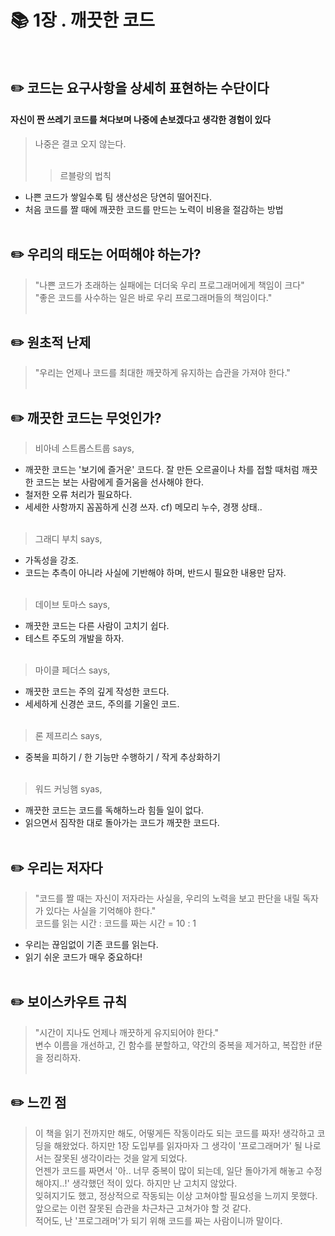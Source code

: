 # :books: 1장 . 깨끗한 코드<br><br>


## :pencil2: 코드는 요구사항을 상세히 표현하는 수단이다  
#### 자신이 짠 쓰레기 코드를 쳐다보며 나중에 손보겠다고 생각한 경험이 있다  
> 나중은 결코 오지 않는다.   <br><br>
  >> 르블랑의 법칙  
* 나쁜 코드가 쌓일수록 팀 생산성은 당연히 떨어진다.  
* 처음 코드를 짤 때에 깨끗한 코드를 만드는 노력이 비용을 절감하는 방법<br><br>


## :pencil2: 우리의 태도는 어떠해야 하는가?  
> "나쁜 코드가 초래하는 실패에는 더더욱 우리 프로그래머에게 책임이 크다"  
> "좋은 코드를 사수하는 일은 바로 우리 프로그래머들의 책임이다."  <br><br>


## :pencil2: 원초적 난제  
> "우리는 언제나 코드를 최대한 깨끗하게 유지하는 습관을 가져야 한다."<br><br>


## :pencil2: 깨끗한 코드는 무엇인가?  
> 비아네 스트롭스트룹 says,  
* 깨끗한 코드는 '보기에 즐거운' 코드다. 잘 만든 오르골이나 차를 접할 때처럼 깨끗한 코드는 보는 사람에게 즐거움을 선사해야 한다.  
* 철저한 오류 처리가 필요하다.  
* 세세한 사항까지 꼼꼼하게 신경 쓰자. cf) 메모리 누수, 경쟁 상태.. <br><br>

> 그래디 부치 says,  
* 가독성을 강조.  
* 코드는 추측이 아니라 사실에 기반해야 하며, 반드시 필요한 내용만 담자.  <br><br>


> 데이브 토마스 says,  
* 깨끗한 코드는 다른 사람이 고치기 쉽다.  
* 테스트 주도의 개발을 하자. <br><br>


> 마이클 페더스 says,  
* 깨끗한 코드는 주의 깊게 작성한 코드다.  
* 세세하게 신경쓴 코드, 주의를 기울인 코드.  <br><br>


> 론 제프리스 says,  
* 중복을 피하기 / 한 기능만 수행하기 / 작게 추상화하기 <br><br>


> 워드 커닝햄 syas,  
* 깨끗한 코드는 코드를 독해하느라 힘들 일이 없다.  
* 읽으면서 짐작한 대로 돌아가는 코드가 깨끗한 코드다. <br><br>


## :pencil2: 우리는 저자다  
> "코드를 짤 때는 자신이 저자라는 사실을, 우리의 노력을 보고 판단을 내릴 독자가 있다는 사실을 기억해야 한다."   
> 코드를 읽는 시간 : 코드를 짜는 시간 = 10 : 1   
* 우리는 끊임없이 기존 코드를 읽는다.   
* 읽기 쉬운 코드가 매우 중요하다!  <br><br>


## :pencil2: 보이스카우트 규칙   
> "시간이 지나도 언제나 깨끗하게 유지되어야 한다."  
> 변수 이름을 개선하고, 긴 함수를 분할하고, 약간의 중복을 제거하고, 복잡한 if문을 정리하자.  <br><br>


## :pencil2: 느낀 점  
> 이 책을 읽기 전까지만 해도, 어떻게든 작동이라도 되는 코드를 짜자! 생각하고 코딩을 해왔었다. 하지만 1장 도입부를 읽자마자 그 생각이 '프로그래머가' 될 나로서는 잘못된 생각이라는 것을 알게 되었다.   
언젠가 코드를 짜면서 '아.. 너무 중복이 많이 되는데, 일단 돌아가게 해놓고 수정해야지..!' 생각했던 적이 있다. 하지만 난 고치지 않았다.  
잊혀지기도 했고, 정상적으로 작동되는 이상 고쳐야할 필요성을 느끼지 못했다.   
앞으로는 이런 잘못된 습관을 차근차근 고쳐가야 할 것 같다.  
적어도, 난 '프로그래머'가 되기 위해 코드를 짜는 사람이니까 말이다.
